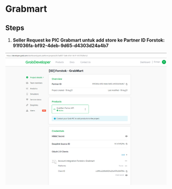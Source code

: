 # Grabmart

## Steps

1. **Seller Request ke PIC Grabmart untuk add store ke Partner ID Forstok: 91f036fa-bf92-4deb-9d65-d4303d24a4b7**

![](<../../.gitbook/assets/image (443).png>)
